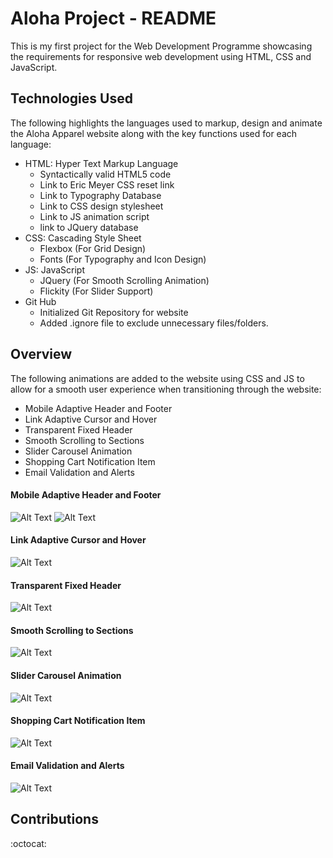 # Aloha Project - README
This is my first project for the Web Development Programme showcasing the requirements for responsive web development using HTML, CSS and JavaScript.
## Technologies Used
The following highlights the languages used to markup, design and animate the Aloha Apparel website along with the key functions used for each language:
* HTML: Hyper Text Markup Language
  * Syntactically valid HTML5 code
  * Link to Eric Meyer CSS reset link
  * Link to Typography Database
  * Link to CSS design stylesheet
  * Link to JS animation script
  * link to JQuery database
* CSS:  Cascading Style Sheet
  * Flexbox     (For Grid Design)
  * Fonts       (For Typography and Icon Design)
* JS:   JavaScript
  * JQuery      (For Smooth Scrolling Animation)
  * Flickity    (For Slider Support)
* Git Hub
  * Initialized Git Repository for website
  * Added .ignore file to exclude unnecessary files/folders.

## Overview
The following animations are added to the website using CSS and JS to allow for a smooth user experience when transitioning through the website:
* Mobile Adaptive Header and Footer
* Link Adaptive Cursor and Hover
* Transparent Fixed Header
* Smooth Scrolling to Sections
* Slider Carousel Animation
* Shopping Cart Notification Item
* Email Validation and Alerts
#### Mobile Adaptive Header and Footer

![Alt Text](RMEImages/Adaptive&#32;Header.gif)
![Alt Text](RMEImages/Adaptive&#32;Footer.gif)

#### Link Adaptive Cursor and Hover

![Alt Text](/RMEImages/cursor&#32;and&#32;hover&#32;adaptation.gif)

#### Transparent Fixed Header

![Alt Text](RMEImages/Transparent&#32;fixed&#32;header.gif)

#### Smooth Scrolling to Sections

![Alt Text](https://media.giphy.com/media/vFKqnCdLPNOKc/giphy.gif)

#### Slider Carousel Animation

![Alt Text](/RMEImages/JS&#32;carousel.gif)

#### Shopping Cart Notification Item

![Alt Text](/RMEImages/Shopping&#32;cart&#32;notification.gif)

#### Email Validation and Alerts

![Alt Text](/RMEImages/email&#32;validation.gif)

## Contributions

:octocat:
